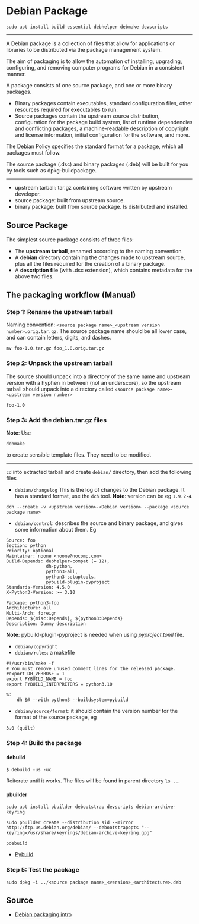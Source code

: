 # Debian Package

```
sudo apt install build-essential debhelper debmake devscripts
```

---

A Debian package is a collection of files that allow for applications or libraries to be distributed via the package management system.

The aim of packaging is to allow the automation of installing, upgrading, configuring, and removing computer programs for Debian in a consistent manner.

A package consists of one source package, and one or more binary packages.

- Binary packages contain executables, standard configuration files, other resources required for executables to run.
- Source packages contain the upstream source distribution, configuration for the package build system, list of runtime dependencies and conflicting packages, a machine-readable description of copyright and license information, initial configuration for the software, and more.

The Debian Policy specifies the standard format for a package, which all packages must follow. 

The source package (.dsc) and binary packages (.deb) will be built for you by tools such as dpkg-buildpackage.

---

- upstream tarball: tar.gz containing software written by upstream developer.
- source package: built from upstream source.
- binary package: built from source package. Is distributed and installed.

## Source Package

The simplest source package consists of three files:

- The **upstream tarball**, renamed according to the naming convention
- A **debian** directory containing the changes made to upstream source, plus all the files required for the creation of a binary package.
- A **description file** (with .dsc extension), which contains metadata for the above two files. 

## The packaging workflow (Manual)

### **Step 1**: Rename the upstream tarball

Naming convention: `<source package name>_<upstream version number>.orig.tar.gz`.
The source package name should be all lower case, and can contain letters, digits, and dashes.

```
mv foo-1.0.tar.gz foo_1.0.orig.tar.gz
```

### **Step 2**: Unpack the upstream tarball

The source should unpack into a directory of the same name and upstream version with a hyphen in between (not an underscore),
so the upstream tarball should unpack into a directory called `<source package name>-<upstream version number>`

```
foo-1.0
```

### **Step 3**: Add the debian.tar.gz files

**Note**: Use
```
debmake
```
to create sensible template files. They need to be modified.

---

`cd` into extracted tarball and create `debian/` directory, then add the following files

- `debian/changelog` This is the log of changes to the Debian package. It has a standard format, use the `dch` tool.
**Note**: version can be eg `1.9.2-4`.

```
dch --create -v <upstream version>-<Debian version> --package <source package name>
```

- `debian/control`: describes the source and binary package, and gives some information about them.
Eg

```
Source: foo
Section: python
Priority: optional
Maintainer: noone <noone@nocomp.com>
Build-Depends: debhelper-compat (= 12),
               dh-python,
               python3-all,
               python3-setuptools,
               pybuild-plugin-pyproject
Standards-Version: 4.5.0
X-Python3-Version: >= 3.10

Package: python3-foo
Architecture: all
Multi-Arch: foreign
Depends: ${misc:Depends}, ${python3:Depends}
Description: Dummy description
```

**Note**: pybuild-plugin-pyproject is needed when using *pyproject.toml* file.

- `debian/copyright`
- `debian/rules`: a makefile

```
#!/usr/bin/make -f
# You must remove unused comment lines for the released package.
#export DH_VERBOSE = 1
export PYBUILD_NAME = foo
export PYBUILD_INTERPRETERS = python3.10

%:
	dh $@ --with python3 --buildsystem=pybuild
```

- `debian/source/format`: it should contain the version number for the format of the source package, eg
```
3.0 (quilt)
```

### **Step 4**: Build the package

#### debuild

```
$ debuild -us -uc
```

Reiterate until it works. The files will be found in parent directory `ls ..`.

#### pbuilder

```
sudo apt install pbuilder debootstrap devscripts debian-archive-keyring
```

```
sudo pbuilder create --distribution sid --mirror http://ftp.us.debian.org/debian/ --debootstrapopts "--keyring=/usr/share/keyrings/debian-archive-keyring.gpg"
```

```
pdebuild
```

- [Pybuild](https://wiki.debian.org/Python/Pybuild)

### **Step 5**: Test the package

```
sudo dpkg -i ../<source package name>_<version>_<architecture>.deb
```

## Source

- [Debian packaging intro](https://wiki.debian.org/Packaging/Intro)
